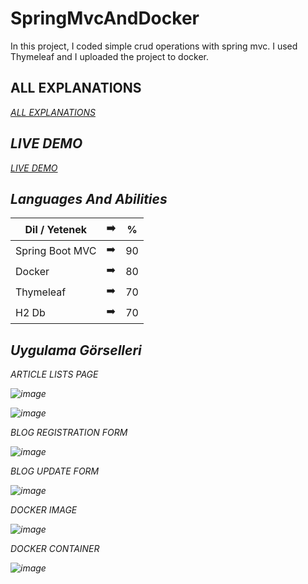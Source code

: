 # SpringMvcAndDocker
 In this project, I coded simple crud operations with spring mvc. I used Thymeleaf and I uploaded the project to docker.
 
 ## ALL EXPLANATIONS
<p><em><a href="https://bsseylcin.medium.com/spri%CC%87ng-mvc-projesi%CC%87-ve-dockera-y%C3%BCklenmesi%CC%87-7ffd815b8830">ALL EXPLANATIONS</a></br>

 ## LIVE DEMO
 <p><em><a href="https://springbootandocker.herokuapp.com/">LIVE DEMO</a></br>
 
 ## Languages And Abilities

| Dil / Yetenek | :arrow_right: | % |
| ------------- |:-------------:|:-------------:|
| Spring Boot MVC | :arrow_right: | 90 |
| Docker | :arrow_right: | 80 |
| Thymeleaf | :arrow_right: | 70 |
| H2 Db | :arrow_right: | 70 |
 
 
## Uygulama Görselleri
 
ARTICLE LISTS PAGE

![image](https://user-images.githubusercontent.com/57727223/150048397-9919f3c7-fae9-4363-b495-7cc94c391287.png)

![image](https://user-images.githubusercontent.com/57727223/150048476-e886730a-f335-4246-8551-70db3931471c.png)

BLOG REGISTRATION FORM

![image](https://user-images.githubusercontent.com/57727223/150048535-7bf53505-4ec8-4369-b494-9e61d445c0d6.png)

BLOG UPDATE FORM

![image](https://user-images.githubusercontent.com/57727223/150048581-cf7909a5-c350-4ed0-b515-f1216fbb56ea.png)

DOCKER IMAGE

![image](https://user-images.githubusercontent.com/57727223/150048664-a254b37b-de75-4fbb-b463-c9085cae0f31.png)

DOCKER CONTAINER

![image](https://user-images.githubusercontent.com/57727223/150048684-36ee303e-c519-469a-b85b-b0eaaf6d3aa3.png)

